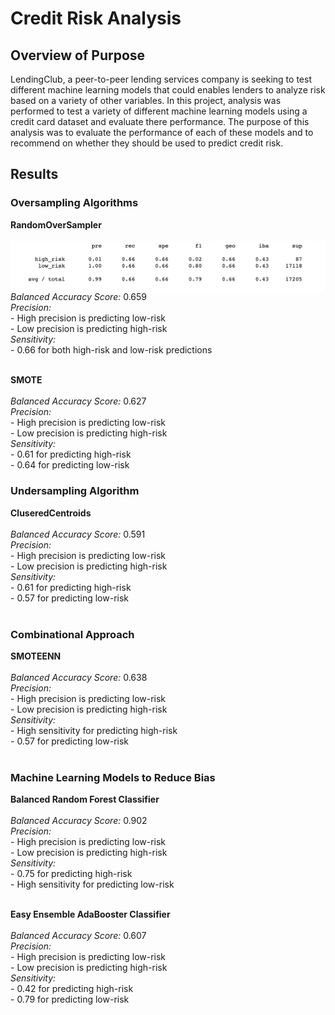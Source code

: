 # Credit Risk Analysis

## Overview of Purpose

LendingClub, a peer-to-peer lending services company is seeking to test different machine learning models that could enables lenders to analyze risk based on a variety of other variables. In this project, analysis was performed to test a variety of different machine learning models using a credit card dataset and evaluate there performance. The purpose of this analysis was to evaluate the performance of each of these models and to recommend on whether they should be used to predict credit risk.

## Results

### Oversampling Algorithms

 **RandomOverSampler**<br><br>
 <img align="left" src="https://github.com/hollyouellette/Credit_Risk_Analysis/blob/main/analysis/Naive_Random_Oversampling.png" width=600>
 
  *Balanced Accuracy Score:* 0.659 <br>
  *Precision:* <br>
     - High precision is predicting low-risk<br>
     - Low precision is predicting high-risk<br>
   *Sensitivity:*<br>
     - 0.66 for both high-risk and low-risk predictions<br><br>

  **SMOTE**<br><br>
    *Balanced Accuracy Score:* 0.627<br>
    *Precision:* <br>
      - High precision is predicting low-risk<br>
      - Low precision is predicting high-risk<br>
    *Sensitivity:*<br>
      - 0.61 for predicting high-risk <br>
      - 0.64 for predicting low-risk <br>

### Undersampling Algorithm

   **CluseredCentroids**<br><br>
    *Balanced Accuracy Score:* 0.591<br>
    *Precision:* <br>
      - High precision is predicting low-risk<br>
      - Low precision is predicting high-risk<br>
    *Sensitivity:*<br>
      - 0.61 for predicting high-risk <br>
      - 0.57 for predicting low-risk <br><br>
     
### Combinational Approach

   **SMOTEENN**<br><br>
    *Balanced Accuracy Score:* 0.638<br>
    *Precision:* <br>
      - High precision is predicting low-risk<br>
      - Low precision is predicting high-risk<br>
    *Sensitivity:*<br>
      - High sensitivity for predicting high-risk <br>
      - 0.57 for predicting low-risk <br><br>

### Machine Learning Models to Reduce Bias

  **Balanced Random Forest Classifier**<br><br>
    *Balanced Accuracy Score:* 0.902<br>
    *Precision:* <br>
      - High precision is predicting low-risk<br>
      - Low precision is predicting high-risk<br>
    *Sensitivity:*<br>
      - 0.75 for predicting high-risk <br>
      - High sensitivity for predicting low-risk <br><br>
  
  **Easy Ensemble AdaBooster Classifier**<br><br>
    *Balanced Accuracy Score:* 0.607<br>
    *Precision:* <br>
      - High precision is predicting low-risk<br>
      - Low precision is predicting high-risk<br>
    *Sensitivity:*<br>
      - 0.42 for predicting high-risk <br>
      - 0.79 for predicting low-risk <br><br>
